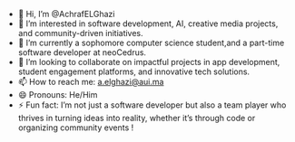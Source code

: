 - 👋 Hi, I’m @AchrafELGhazi
- 👀 I’m interested in software development, AI, creative media projects, and community-driven initiatives.
- 🌱 I’m currently a sophomore computer science student,and a part-time software developer at neoCedrus.
- 💞️ I’m looking to collaborate on impactful projects in app development, student engagement platforms, and innovative tech solutions.
- 📫 How to reach me: a.elghazi@aui.ma
- 😄 Pronouns: He/Him
- ⚡ Fun fact: I’m not just a software developer but also a team player who thrives in turning ideas into reality, whether it’s through code or organizing community events !

<!---
AchrafELGhazi/AchrafELGhazi is a ✨ special ✨ repository because its `README.md` (this file) appears on your GitHub profile.
You can click the Preview link to take a look at your changes.
--->
